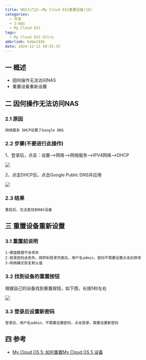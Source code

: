 ```yaml
---
title: NAS入门之——My Cloud EX2重置设备(16)
categories:
  - 开发
  - J-NAS
  - My Cloud EX2
tags:
  - My Cloud EX2 Ultra
abbrlink: b4be193b
date: 2024-12-13 10:55:33
---
```

## 一 概述

* 因何操作无法访问NAS
* 重置设备重新设置

<!--more-->

## 二 因何操作无法访问NAS

### 2.1 原因

```
网络服务 DHCP设置了Google DNS
```

### 2.2 步骤(不要进行此操作)

1、登录后，点击：设置—>网络—>网络服务—>IPV4网络—>DHCP

![][1]

2、点击DHCP后，点击Google Public DNS并应用

![][2]

### 2.3 结果

```
重启后，无法查找到NAS设备
```

## 三 重置设备重新设置

### 3.1 重置前说明

```
1-硬盘数据不会丢失
2-登录密码会丢失，跳转到登录页面后，用户名admin，密码不需要设置点击后修改
3-网络模式恢复默认值
```

### 3.2 找到设备的重置按钮

根据自己的设备找到重置按钮，如下图，长按5秒左右

![][3]

### 3.3 登录后设置新密码

```
登录后，用户名admin，不需要设置密码，点击登录，需要设置新密码
```

## 四 参考

* [My Cloud OS 5: 如何重置My Cloud OS 5 设备](https://support-cn.wd.com/app/answers/detailweb/a_id/31874/initiator/user)




[1]: https://cdn.jsdelivr.net/gh/PGzxc/CDN/blog-nas/nas-ex2-net-dhcp-1.png
[2]: https://cdn.jsdelivr.net/gh/PGzxc/CDN/blog-nas/nas-ex2-net-dns-google-2.png
[3]: https://cdn.jsdelivr.net/gh/PGzxc/CDN/blog-nas/nas-ex2-device-reset-btn-3.png
